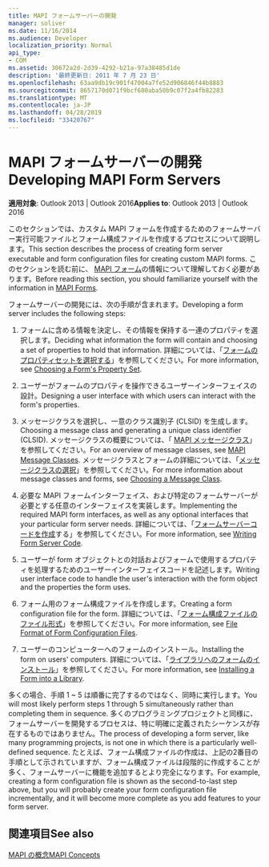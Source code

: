 ```yaml
---
title: MAPI フォームサーバーの開発
manager: soliver
ms.date: 11/16/2014
ms.audience: Developer
localization_priority: Normal
api_type:
- COM
ms.assetid: 30672a2d-2d39-4292-b21a-97a38485d1de
description: '最終更新日: 2011 年 7 月 23 日'
ms.openlocfilehash: 63aa9db19c901f47004a7fe52d906846f44b8883
ms.sourcegitcommit: 8657170d071f9bcf680aba50b9c07f2a4fb82283
ms.translationtype: MT
ms.contentlocale: ja-JP
ms.lasthandoff: 04/28/2019
ms.locfileid: "33420767"
---
```

# <a name="developing-mapi-form-servers"></a><span data-ttu-id="405ca-103">MAPI フォームサーバーの開発</span><span class="sxs-lookup"><span data-stu-id="405ca-103">Developing MAPI Form Servers</span></span>

  
  
<span data-ttu-id="405ca-104">**適用対象**: Outlook 2013 | Outlook 2016</span><span class="sxs-lookup"><span data-stu-id="405ca-104">**Applies to**: Outlook 2013 | Outlook 2016</span></span> 
  
<span data-ttu-id="405ca-105">このセクションでは、カスタム MAPI フォームを作成するためのフォームサーバー実行可能ファイルとフォーム構成ファイルを作成するプロセスについて説明します。</span><span class="sxs-lookup"><span data-stu-id="405ca-105">This section describes the process of creating form server executable and form configuration files for creating custom MAPI forms.</span></span> <span data-ttu-id="405ca-106">このセクションを読む前に、 [MAPI フォーム](mapi-forms.md)の情報について理解しておく必要があります。</span><span class="sxs-lookup"><span data-stu-id="405ca-106">Before reading this section, you should familiarize yourself with the information in [MAPI Forms](mapi-forms.md).</span></span>
  
<span data-ttu-id="405ca-107">フォームサーバーの開発には、次の手順が含まれます。</span><span class="sxs-lookup"><span data-stu-id="405ca-107">Developing a form server includes the following steps:</span></span>
  
1. <span data-ttu-id="405ca-108">フォームに含める情報を決定し、その情報を保持する一連のプロパティを選択します。</span><span class="sxs-lookup"><span data-stu-id="405ca-108">Deciding what information the form will contain and choosing a set of properties to hold that information.</span></span> <span data-ttu-id="405ca-109">詳細については、「[フォームのプロパティセットを選択する](choosing-a-form-s-property-set.md)」を参照してください。</span><span class="sxs-lookup"><span data-stu-id="405ca-109">For more information, see [Choosing a Form's Property Set](choosing-a-form-s-property-set.md).</span></span>
    
2. <span data-ttu-id="405ca-110">ユーザーがフォームのプロパティを操作できるユーザーインターフェイスの設計。</span><span class="sxs-lookup"><span data-stu-id="405ca-110">Designing a user interface with which users can interact with the form's properties.</span></span>
    
3. <span data-ttu-id="405ca-111">メッセージクラスを選択し、一意のクラス識別子 (CLSID) を生成します。</span><span class="sxs-lookup"><span data-stu-id="405ca-111">Choosing a message class and generating a unique class identifier (CLSID).</span></span> <span data-ttu-id="405ca-112">メッセージクラスの概要については、「 [MAPI メッセージクラス](mapi-message-classes.md)」を参照してください。</span><span class="sxs-lookup"><span data-stu-id="405ca-112">For an overview of message classes, see [MAPI Message Classes](mapi-message-classes.md).</span></span> <span data-ttu-id="405ca-113">メッセージクラスとフォームの詳細については、「[メッセージクラスの選択](choosing-a-message-class.md)」を参照してください。</span><span class="sxs-lookup"><span data-stu-id="405ca-113">For more information about message classes and forms, see [Choosing a Message Class](choosing-a-message-class.md).</span></span>
    
4. <span data-ttu-id="405ca-114">必要な MAPI フォームインターフェイス、および特定のフォームサーバーが必要とする任意のインターフェイスを実装します。</span><span class="sxs-lookup"><span data-stu-id="405ca-114">Implementing the required MAPI form interfaces, as well as any optional interfaces that your particular form server needs.</span></span> <span data-ttu-id="405ca-115">詳細については、「[フォームサーバーコードを作成](writing-form-server-code.md)する」を参照してください。</span><span class="sxs-lookup"><span data-stu-id="405ca-115">For more information, see [Writing Form Server Code](writing-form-server-code.md).</span></span> 
    
5. <span data-ttu-id="405ca-116">ユーザーが form オブジェクトとの対話およびフォームで使用するプロパティを処理するためのユーザーインターフェイスコードを記述します。</span><span class="sxs-lookup"><span data-stu-id="405ca-116">Writing user interface code to handle the user's interaction with the form object and the properties the form uses.</span></span>
    
6. <span data-ttu-id="405ca-117">フォーム用のフォーム構成ファイルを作成します。</span><span class="sxs-lookup"><span data-stu-id="405ca-117">Creating a form configuration file for the form.</span></span> <span data-ttu-id="405ca-118">詳細については、「[フォーム構成ファイルのファイル形式](file-format-of-form-configuration-files.md)」を参照してください。</span><span class="sxs-lookup"><span data-stu-id="405ca-118">For more information, see [File Format of Form Configuration Files](file-format-of-form-configuration-files.md).</span></span>
    
7. <span data-ttu-id="405ca-119">ユーザーのコンピューターへのフォームのインストール。</span><span class="sxs-lookup"><span data-stu-id="405ca-119">Installing the form on users' computers.</span></span> <span data-ttu-id="405ca-120">詳細については、「[ライブラリへのフォームのインストール](installing-a-form-into-a-library.md)」を参照してください。</span><span class="sxs-lookup"><span data-stu-id="405ca-120">For more information, see [Installing a Form into a Library](installing-a-form-into-a-library.md).</span></span>
    
<span data-ttu-id="405ca-121">多くの場合、手順 1 ~ 5 は順番に完了するのではなく、同時に実行します。</span><span class="sxs-lookup"><span data-stu-id="405ca-121">You will most likely perform steps 1 through 5 simultaneously rather than completing them in sequence.</span></span> <span data-ttu-id="405ca-122">多くのプログラミングプロジェクトと同様に、フォームサーバーを開発するプロセスは、特に明確に定義されたシーケンスが存在するものではありません。</span><span class="sxs-lookup"><span data-stu-id="405ca-122">The process of developing a form server, like many programming projects, is not one in which there is a particularly well-defined sequence.</span></span> <span data-ttu-id="405ca-123">たとえば、フォーム構成ファイルの作成は、上記の2番目の手順として示されていますが、フォーム構成ファイルは段階的に作成することが多く、フォームサーバーに機能を追加するとより完全になります。</span><span class="sxs-lookup"><span data-stu-id="405ca-123">For example, creating a form configuration file is shown as the second-to-last step above, but you will probably create your form configuration file incrementally, and it will become more complete as you add features to your form server.</span></span>
  
## <a name="see-also"></a><span data-ttu-id="405ca-124">関連項目</span><span class="sxs-lookup"><span data-stu-id="405ca-124">See also</span></span>



[<span data-ttu-id="405ca-125">MAPI の概念</span><span class="sxs-lookup"><span data-stu-id="405ca-125">MAPI Concepts</span></span>](mapi-concepts.md)

